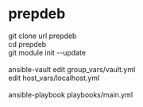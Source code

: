 # prepdeb

git clone url prepdeb<br/>
cd prepdeb<br/>
git module init --update<br/>
<br/>
ansible-vault edit group_vars/vault.yml<br/>
edit host_vars/localhost.yml<br/>
<br/>
ansible-playbook playbooks/main.yml<br/>


